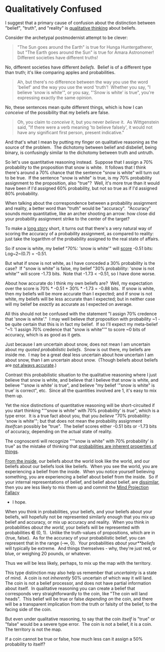 
# Qualitatively Confused

I suggest that a primary cause of confusion about the distinction
between "belief", "truth", and "reality" is
[qualitative thinking](http://www.overcomingbias.com/2008/01/gray-fallacy.html)
about beliefs.

Consider the archetypal postmodernist attempt to be clever:

> "The Sun goes around the Earth" is true for Hunga Huntergatherer,
> but "The Earth goes around the Sun" is true for Amara Astronomer! 
> Different societies have different truths!

No, different societies have different *beliefs.*  Belief is of a
different type than truth; it's like comparing apples and
probabilities.

> Ah, but there's no difference between the way you use the word
> 'belief' and the way you use the word 'truth'!  Whether you say, "I
> believe 'snow is white'", or you say, "'Snow is white' is true",
> you're expressing exactly the same opinion.

No, these sentences mean quite different things, which is how I can
*conceive* of the possibility that my beliefs are false.

> Oh, you claim to *conceive* it, but you never *believe* it.  As
> Wittgenstein said, "If there were a verb meaning 'to believe
> falsely', it would not have any significant first person, present
> indicative."

And that's what I mean by putting my finger on qualitative
reasoning as the source of the problem.  The dichotomy between
belief and disbelief, being binary, is confusingly similar to the
dichotomy between truth and untruth.



So let's use quantitative reasoning instead.  Suppose that I assign
a 70% probability to the proposition that snow is white.  It
follows that I think there's around a 70% chance that the sentence
"snow is white" will turn out to be true.  If the sentence "snow is
white" is true, is my 70% probability assignment to the
proposition, also "true"?  Well, it's more true than it would have
been if I'd assigned 60% probability, but not so true as if I'd
assigned 80% probability.

When talking about the correspondence between a probability
assignment and reality, a better word than "truth" would be
"accuracy".  "Accuracy" sounds more quantitative, like an archer
shooting an arrow: how close did your probability assignment strike
to the center of the target?

To make a [long story](http://yudkowsky.net/bayes/technical.html)
short, it turns out that there's a very natural way of scoring the
accuracy of a probability assignment, as compared to reality: just
take the logarithm of the probability assigned to the real state of
affairs.

So if snow is white, my belief "70%: 'snow is white'" will
[score](http://yudkowsky.net/bayes/technical.html) -0.51 bits: 
Log~2~(0.7) = -0.51.

But what if snow is not white, as I have conceded a 30% probability
is the case?  If "snow is white" is false, my belief "30%
probability: 'snow is not white'" will score -1.73 bits.  Note that
-1.73 < -0.51, so I have done worse.

About how accurate do I think my own beliefs are?  Well, my
expectation over the score is 70% \* -0.51 + 30% \* -1.73 = -0.88
bits.  If snow is white, then my beliefs will be more accurate than
I expected; and if snow is not white, my beliefs will be less
accurate than I expected; but in neither case will my belief be
*exactly* as accurate as I expected on average.

All this should not be confused with the statement "I assign 70%
credence that 'snow is white'."  I may well believe *that*
proposition with probability \~1 - be quite certain that this is in
fact my belief.  If so I'll expect my meta-belief "\~1: 'I assign
70% credence that "snow is white"'" to score \~0 bits of accuracy,
which is as good as it gets.

Just because I am uncertain about snow, does not mean I am
uncertain about my *quoted probabilistic beliefs*.  Snow is out
there, my beliefs are inside me.  I may be a great deal less
uncertain about how uncertain I am about snow, than I am uncertain
about snow.  (Though beliefs about beliefs are
[not always accurate](http://www.overcomingbias.com/2007/07/belief-in-belie.html).)

Contrast this probabilistic situation to the qualitative reasoning
where I just believe that snow is white, and believe that I believe
that snow is white, and believe "'snow is white' is true", and
believe "my belief '"snow is white" is true' is correct", etc. 
Since all the quantities involved are 1, it's easy to mix them up.

Yet the nice distinctions of quantitative reasoning will be
short-circuited if you start thinking "'"snow is white" with 70%
probability' is *true*", which is a type error.  It is a true fact
about you, that you *believe* "70% probability: 'snow is white'";
but that does not mean the probability assignment *itself*can
possibly be "true".  The belief scores either -0.51 bits or -1.73
bits of accuracy, depending on the actual state of reality.

The cognoscenti will recognize "'"snow is white" with 70%
probability' is true" as the mistake of thinking that
[probabilities are inherent properties of things](http://www.overcomingbias.com/2008/03/mind-probabilit.html).

[From the inside](http://www.overcomingbias.com/2008/02/algorithm-feels.html),
our beliefs about the world look like the world, and our beliefs
about our beliefs look like beliefs.  When you see the world, you
are experiencing a belief from the inside.  When you notice
yourself believing something, you are experiencing a belief about
belief from the inside.  So if your internal representations of
belief, and belief about belief, are
[dissimilar](http://www.overcomingbias.com/2008/03/quote-not-refer.html),
then you are less likely to mix them up and commit the
[Mind Projection Fallacy](http://www.overcomingbias.com/2008/03/mind-projection.html)
- I hope.

When you think in probabilities, your beliefs, and your beliefs
about your beliefs, will hopefully not be represented similarly
enough that you mix up belief and accuracy, or mix up accuracy and
reality.  When you think in probabilities *about the world*, your
beliefs will be represented with probabilities **∈** (0, 1). 
Unlike the truth-values of propositions, which are in {true,
false}.  As for the accuracy of your probabilistic belief, you can
represent that in the range (-∞, 0).  Your probabilities
*about your**beliefs* will typically be extreme.  And things
themselves - why, they're just red, or blue, or weighing 20 pounds,
or whatever.

Thus we will be less likely, perhaps, to mix up the map with the
territory.

This type distinction may also help us remember that *uncertainty*
is a state of mind.  A coin is not *inherently* 50% uncertain of
which way it will land.  The coin is not a belief processor, and
does not have partial information about itself.  In qualitative
reasoning you can create a belief that corresponds very
straightforwardly to the coin, like "The coin will land heads". 
This belief will be true or false *depending on* the coin, and
there will be a transparent implication from the truth or falsity
of the belief, to the facing side of the coin.

But even under qualitative reasoning, to say that the coin *itself*
is "true" or "false" would be a severe type error.  The coin is not
a belief, it is a coin.  The territory is not the map.

If a coin cannot be true or false, how much less can it assign a
50% probability to itself?
